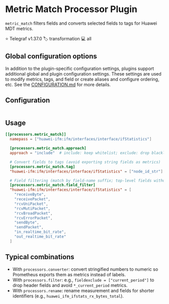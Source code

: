 # Metric Match Processor Plugin

`metric_match` filters fields and converts selected fields to tags for Huawei MDT metrics.

⭐ Telegraf v1.37.0
🏷️ transformation
💻 all

## Global configuration options <!-- @/docs/includes/plugin_config.md -->

In addition to the plugin-specific configuration settings, plugins support
additional global and plugin configuration settings. These settings are used to
modify metrics, tags, and field or create aliases and configure ordering, etc.
See the [CONFIGURATION.md][CONFIGURATION.md] for more details.

[CONFIGURATION.md]: ../../../docs/CONFIGURATION.md#plugins

## Configuration

```toml @sample.conf
```

## Usage

```toml
[[processors.metric_match]]
  namepass = ["huawei-ifm:ifm/interfaces/interface/ifStatistics"]

  [processors.metric_match.approach]
  approach = "include"  # include: keep whitelist; exclude: drop blacklist

  # Convert fields to tags (avoid exporting string fields as metrics)
  [processors.metric_match.tag]
  "huawei-ifm:ifm/interfaces/interface/ifStatistics" = ["node_id_str"]

  # Field filtering (match by field-name suffix; top-level fields without dots are kept by default)
  [processors.metric_match.field_filter]
  "huawei-ifm:ifm/interfaces/interface/ifStatistics" = [
    "receiveByte",
    "receivePacket",
    "rcvUniPacket",
    "rcvMutiPacket",
    "rcvBroadPacket",
    "rcvErrorPacket",
    "sendByte",
    "sendPacket",
    "in_realtime_bit_rate",
    "out_realtime_bit_rate"
  ]
```

## Typical combinations

- With `processors.converter`: convert stringified numbers to numeric so Prometheus exports them as metrics instead of labels.
- With `processors.filter`: e.g., `fieldexclude = ["current_period"]` to drop header fields and avoid `*_current_period` metrics.
- With `processors.rename`: rename measurement and fields for shorter identifiers (e.g., `huawei_ifm_ifstats_rx_bytes_total`).



